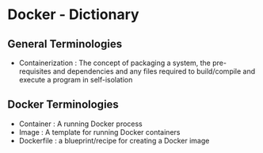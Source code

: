 # Docker - Dictionary

## General Terminologies 
+ Containerization : The concept of packaging a system, the pre-requisites and dependencies and any files required to build/compile and execute a program in self-isolation

## Docker Terminologies
+ Container : A running Docker process
+ Image : A template for running Docker containers
+ Dockerfile : a blueprint/recipe for creating a Docker image

